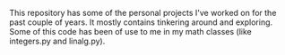This repository has some of the personal projects I've worked on for the past couple of years. It mostly contains tinkering around and exploring. Some of this code has been of use to me in my math classes (like integers.py and linalg.py).
